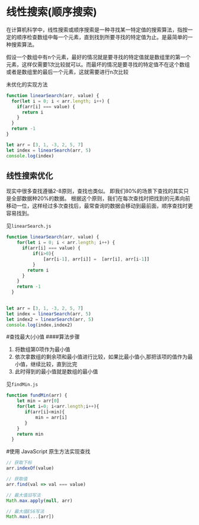 # 线性搜索(顺序搜索)
在计算机科学中，线性搜索或顺序搜索是一种寻找某一特定值的搜索算法，指按一定的顺序检查数组中每一个元素，直到找到所要寻找的特定值为止。是最简单的一种搜索算法。

假设一个数组中有n个元素，最好的情况就是要寻找的特定值就是数组里的第一个元素，这样仅需要1次比较就可以。而最坏的情况是要寻找的特定值不在这个数组或者是数组里的最后一个元素，这就需要进行n次比较


未优化的实现方法
```JavaScript
function linearSearch(arr, value) {
  for(let i = 0; i < arr.length; i++) {
    if(arr[i] === value) {
      return i
    }
  }
  return -1
}

let arr = [3, 1, -3, 2, 5, 7]
let index = linearSearch(arr, 5)
console.log(index)
```

## 线性搜索优化
现实中很多查找遵循2-8原则，查找也类似。
即我们80%的场景下查找的其实只是全部数据种20%的数据。
根据这个原则，我们在每次查找时把找到的元素向前移动一位，这样经过多次查找后，最常查询的数据会移动到最前面，顺序查找时更容易找到。

见```linearSearch.js```
```JavaScript
function linearSearch(arr, value) {
    for(let i = 0; i < arr.length; i++) {
      if(arr[i] === value) {
          if(i>0){
              [arr[i-1], arr[i]] =  [arr[i], arr[i-1]]
          }
        return i
      }
    }
    return -1
  }
  

let arr = [3, 1, -3, 2, 5, 7]
let index = linearSearch(arr, 5)
let index2 = linearSearch(arr, 5)
console.log(index,index2)
```

#查找最大(小)值
####算法步骤

1. 将数组第0项作为最小值
2. 依次拿数组的剩余项和最小值进行比较，如果比最小值小,那把该项的值作为最小值，继续比较，直到比完
3. 此时得到的最小值就是数组的最小值

见```findMin.js```
```JavaScript
function fundMin(arr) {
    let min = arr[0]
    for(let i=0; i<arr.length;i++){
       if(arr[i]<min){
           min = arr[i]
       }
    }
    return min
  }
```

#使用 JavaScript 原生方法实现查找
```javaScript
// 获取下标
arr.indexOf(value)

// 获取值
arr.find(val => val === value)

// 最大值旧写法
Math.max.apply(null, arr)

// 最大值ES6写法
Math.max(...[arr])
```